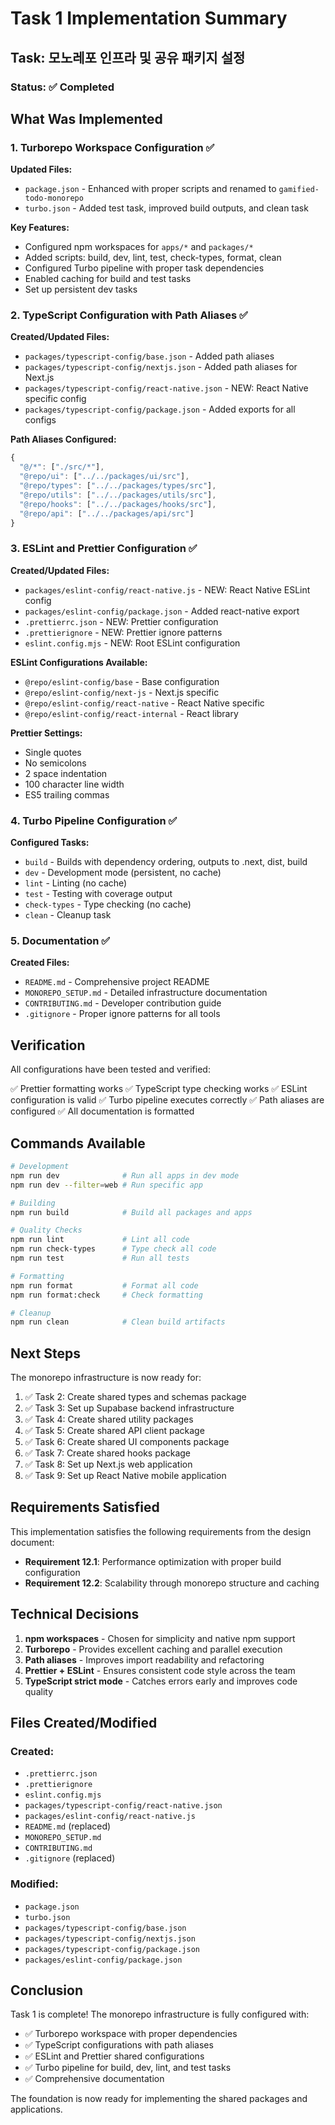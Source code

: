 # Task 1 Implementation Summary

## Task: 모노레포 인프라 및 공유 패키지 설정

### Status: ✅ Completed

## What Was Implemented

### 1. Turborepo Workspace Configuration ✅

**Updated Files:**

- `package.json` - Enhanced with proper scripts and renamed to `gamified-todo-monorepo`
- `turbo.json` - Added test task, improved build outputs, and clean task

**Key Features:**

- Configured npm workspaces for `apps/*` and `packages/*`
- Added scripts: build, dev, lint, test, check-types, format, clean
- Configured Turbo pipeline with proper task dependencies
- Enabled caching for build and test tasks
- Set up persistent dev tasks

### 2. TypeScript Configuration with Path Aliases ✅

**Created/Updated Files:**

- `packages/typescript-config/base.json` - Added path aliases
- `packages/typescript-config/nextjs.json` - Added path aliases for Next.js
- `packages/typescript-config/react-native.json` - NEW: React Native specific config
- `packages/typescript-config/package.json` - Added exports for all configs

**Path Aliases Configured:**

```typescript
{
  "@/*": ["./src/*"],
  "@repo/ui": ["../../packages/ui/src"],
  "@repo/types": ["../../packages/types/src"],
  "@repo/utils": ["../../packages/utils/src"],
  "@repo/hooks": ["../../packages/hooks/src"],
  "@repo/api": ["../../packages/api/src"]
}
```

### 3. ESLint and Prettier Configuration ✅

**Created/Updated Files:**

- `packages/eslint-config/react-native.js` - NEW: React Native ESLint config
- `packages/eslint-config/package.json` - Added react-native export
- `.prettierrc.json` - NEW: Prettier configuration
- `.prettierignore` - NEW: Prettier ignore patterns
- `eslint.config.mjs` - NEW: Root ESLint configuration

**ESLint Configurations Available:**

- `@repo/eslint-config/base` - Base configuration
- `@repo/eslint-config/next-js` - Next.js specific
- `@repo/eslint-config/react-native` - React Native specific
- `@repo/eslint-config/react-internal` - React library

**Prettier Settings:**

- Single quotes
- No semicolons
- 2 space indentation
- 100 character line width
- ES5 trailing commas

### 4. Turbo Pipeline Configuration ✅

**Configured Tasks:**

- `build` - Builds with dependency ordering, outputs to .next, dist, build
- `dev` - Development mode (persistent, no cache)
- `lint` - Linting (no cache)
- `test` - Testing with coverage output
- `check-types` - Type checking (no cache)
- `clean` - Cleanup task

### 5. Documentation ✅

**Created Files:**

- `README.md` - Comprehensive project README
- `MONOREPO_SETUP.md` - Detailed infrastructure documentation
- `CONTRIBUTING.md` - Developer contribution guide
- `.gitignore` - Proper ignore patterns for all tools

## Verification

All configurations have been tested and verified:

✅ Prettier formatting works
✅ TypeScript type checking works
✅ ESLint configuration is valid
✅ Turbo pipeline executes correctly
✅ Path aliases are configured
✅ All documentation is formatted

## Commands Available

```bash
# Development
npm run dev              # Run all apps in dev mode
npm run dev --filter=web # Run specific app

# Building
npm run build            # Build all packages and apps

# Quality Checks
npm run lint             # Lint all code
npm run check-types      # Type check all code
npm run test             # Run all tests

# Formatting
npm run format           # Format all code
npm run format:check     # Check formatting

# Cleanup
npm run clean            # Clean build artifacts
```

## Next Steps

The monorepo infrastructure is now ready for:

1. ✅ Task 2: Create shared types and schemas package
2. ✅ Task 3: Set up Supabase backend infrastructure
3. ✅ Task 4: Create shared utility packages
4. ✅ Task 5: Create shared API client package
5. ✅ Task 6: Create shared UI components package
6. ✅ Task 7: Create shared hooks package
7. ✅ Task 8: Set up Next.js web application
8. ✅ Task 9: Set up React Native mobile application

## Requirements Satisfied

This implementation satisfies the following requirements from the design document:

- **Requirement 12.1**: Performance optimization with proper build configuration
- **Requirement 12.2**: Scalability through monorepo structure and caching

## Technical Decisions

1. **npm workspaces** - Chosen for simplicity and native npm support
2. **Turborepo** - Provides excellent caching and parallel execution
3. **Path aliases** - Improves import readability and refactoring
4. **Prettier + ESLint** - Ensures consistent code style across the team
5. **TypeScript strict mode** - Catches errors early and improves code quality

## Files Created/Modified

### Created:

- `.prettierrc.json`
- `.prettierignore`
- `eslint.config.mjs`
- `packages/typescript-config/react-native.json`
- `packages/eslint-config/react-native.js`
- `README.md` (replaced)
- `MONOREPO_SETUP.md`
- `CONTRIBUTING.md`
- `.gitignore` (replaced)

### Modified:

- `package.json`
- `turbo.json`
- `packages/typescript-config/base.json`
- `packages/typescript-config/nextjs.json`
- `packages/typescript-config/package.json`
- `packages/eslint-config/package.json`

## Conclusion

Task 1 is complete! The monorepo infrastructure is fully configured with:

- ✅ Turborepo workspace with proper dependencies
- ✅ TypeScript configurations with path aliases
- ✅ ESLint and Prettier shared configurations
- ✅ Turbo pipeline for build, dev, lint, and test tasks
- ✅ Comprehensive documentation

The foundation is now ready for implementing the shared packages and applications.
